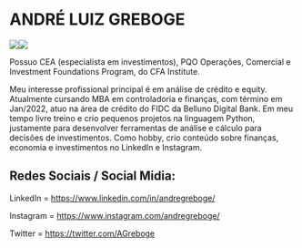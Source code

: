 
<h1>ANDRÉ LUIZ GREBOGE</h1>

<a><img src='https://img.shields.io/badge/LinkedIn-0077B5?style=for-the-badge&logo=linkedin&logoColor=white' a href='https://img.shields.io/badge/LinkedIn-0077B5?style=for-the-badge&logo=linkedin&logoColor=white'><img src='https://img.shields.io/badge/Instagram-E4405F?style=for-the-badge&logo=instagram&logoColor=white' a href='https://www.linkedin.com/in/andregreboge/'></a>
  


Possuo CEA (especialista em investimentos), PQO Operações, Comercial e Investment Foundations Program, do CFA Institute.

Meu interesse profissional principal é em análise de crédito e equity. Atualmente cursando MBA em controladoria e finanças, com término em Jan/2022, atuo na área de crédito do FIDC da Belluno Digital Bank. Em meu tempo livre treino e crio pequenos projetos na linguagem Python, justamente para desenvolver ferramentas de análise e cálculo para decisões de investimentos. Como hobby, crio conteúdo sobre finanças, economia e investimentos no LinkedIn e Instagram.


<h2>Redes Sociais / Social Midia:</h2>


LinkedIn = https://www.linkedin.com/in/andregreboge/

Instagram = https://www.instagram.com/andregreboge/

Twitter = https://twitter.com/AGreboge



<!---
andreluizgreboge/andreluizgreboge is a ✨ special ✨ repository because its `README.md` (this file) appears on your GitHub profile.
You can click the Preview link to take a look at your changes.
--->
